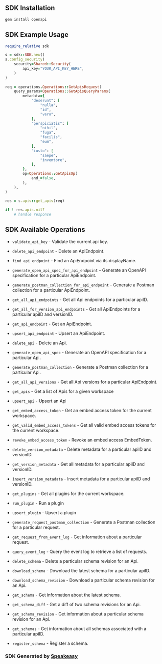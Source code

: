<!-- Start SDK Installation -->
## SDK Installation

```bash
gem install openapi
```
<!-- End SDK Installation -->

## SDK Example Usage
<!-- Start SDK Example Usage -->
```ruby
require_relative sdk

s = sdk::SDK.new()
s.config_security(
    security=Shared::Security(
        api_key="YOUR_API_KEY_HERE",
    )
)
   
req = operations.Operations::GetApisRequest(
    query_params=Operations::GetApisQueryParams(
        metadata={
            "deserunt": [
                "nulla",
                "id",
                "vero",
            ],
            "perspiciatis": [
                "nihil",
                "fuga",
                "facilis",
                "eum",
            ],
            "iusto": [
                "saepe",
                "inventore",
            ],
        },
        op=Operations::GetApisOp(
            and_=false,
        ),
    ),
)
    
res = s.apis::get_apis(req)

if ! res.apis.nil?
    # handle response
```
<!-- End SDK Example Usage -->

<!-- Start SDK Available Operations -->
## SDK Available Operations


* `validate_api_key` - Validate the current api key.


* `delete_api_endpoint` - Delete an ApiEndpoint.
* `find_api_endpoint` - Find an ApiEndpoint via its displayName.
* `generate_open_api_spec_for_api_endpoint` - Generate an OpenAPI specification for a particular ApiEndpoint.
* `generate_postman_collection_for_api_endpoint` - Generate a Postman collection for a particular ApiEndpoint.
* `get_all_api_endpoints` - Get all Api endpoints for a particular apiID.
* `get_all_for_version_api_endpoints` - Get all ApiEndpoints for a particular apiID and versionID.
* `get_api_endpoint` - Get an ApiEndpoint.
* `upsert_api_endpoint` - Upsert an ApiEndpoint.


* `delete_api` - Delete an Api.
* `generate_open_api_spec` - Generate an OpenAPI specification for a particular Api.
* `generate_postman_collection` - Generate a Postman collection for a particular Api.
* `get_all_api_versions` - Get all Api versions for a particular ApiEndpoint.
* `get_apis` - Get a list of Apis for a given workspace
* `upsert_api` - Upsert an Api


* `get_embed_access_token` - Get an embed access token for the current workspace.
* `get_valid_embed_access_tokens` - Get all valid embed access tokens for the current workspace.
* `revoke_embed_access_token` - Revoke an embed access EmbedToken.


* `delete_version_metadata` - Delete metadata for a particular apiID and versionID.
* `get_version_metadata` - Get all metadata for a particular apiID and versionID.
* `insert_version_metadata` - Insert metadata for a particular apiID and versionID.


* `get_plugins` - Get all plugins for the current workspace.
* `run_plugin` - Run a plugin
* `upsert_plugin` - Upsert a plugin


* `generate_request_postman_collection` - Generate a Postman collection for a particular request.
* `get_request_from_event_log` - Get information about a particular request.
* `query_event_log` - Query the event log to retrieve a list of requests.


* `delete_schema` - Delete a particular schema revision for an Api.
* `download_schema` - Download the latest schema for a particular apiID.
* `download_schema_revision` - Download a particular schema revision for an Api.
* `get_schema` - Get information about the latest schema.
* `get_schema_diff` - Get a diff of two schema revisions for an Api.
* `get_schema_revision` - Get information about a particular schema revision for an Api.
* `get_schemas` - Get information about all schemas associated with a particular apiID.
* `register_schema` - Register a schema.
<!-- End SDK Available Operations -->

### SDK Generated by [Speakeasy](https://docs.speakeasyapi.dev/docs/using-speakeasy/client-sdks)
